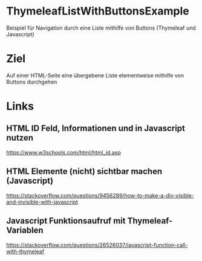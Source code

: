 # ThymeleafListWithButtonsExample
Beispiel für Navigation durch eine Liste mithilfe von Buttons (Thymeleaf und Javascript)

# Ziel 
Auf einer HTML-Seite eine übergebene Liste elementweise mithilfe von Buttons durchgehen

# Links
## HTML ID Feld, Informationen und in Javascript nutzen
https://www.w3schools.com/html/html_id.asp

## HTML Elemente (nicht) sichtbar machen (Javascript)
https://stackoverflow.com/questions/9456289/how-to-make-a-div-visible-and-invisible-with-javascript

## Javascript Funktionsaufruf mit Thymeleaf-Variablen
https://stackoverflow.com/questions/26526037/javascript-function-call-with-thymeleaf